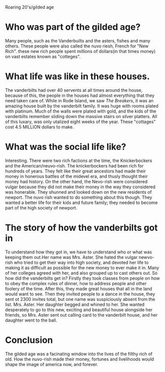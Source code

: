 Roaring 20's/gilded age

# Who was part of the gilded age? 

Many people, such as the Vanderbuilts and the asters, fishes and many others. These people were also called the nuvo riesh, French for "New Rich". these new rich people spent millions of dollars(in that times money) on vast estates known as "cotteges".

# What life was like in these houses. 

The vanderbilts had over 40 servents at all times around the house, because of this, the people in the houses had almost everything that they need taken care of. While in Rode Island, we saw _The Breakers_, it was an amazing house built by the vanderbilt family. It was huge with rooms plated with platinum. Much of the walls were plated with gold, and the kids of the vanderbilts remember sliding down the massive stairs on silver platters. All of this luxary, was only utalized eight weeks of the year. These "cottages" cost 4.5 MILLION dollars to make. 

# What was the social life like?

Interesting. There were two rich factions at the time, the Knickerbockers and the American/neuvo-rish. The knickerbockers had been rich for hundreds of years. They felt like their great ancestors had made their money in honerous battles of the midevel era, and thusly thought their money had history. On the other hand, the Nevo-rish were considered vulgar because they did not make their money in the way they considered was honerable. They shunned and looked down on the new residents of newport. The nuvo rish wanted to do something about this though. They wanted a better life for their kids and future family; they needed to become part of the high society of newport. 

# The story of how the vanderbilts got in

To understand how they got in, we have to understand who or what was keeping them out.Her name was Mrs. Aster. She hated the vulgar newvo-rish who tried to get their way into high society, and devoted her life to making it as difficult as possible for the new money to ever make it in. Many of her colleges agreed with her, and also grouped up to cast others out. So how did the vanderbilts get in? Firstly they took classes from people on how to obey the complex rules of dinner, how to address people and other foolery of the time. After this, they made great houses that all in the land would want to see. Then they invited people to a dance in the house, they sent ot 2300 invites total, but one name was suspiciously absent from the list. Mrs. Aster. Her daughter begged and whined to her. She wanted desperately to go to this new, exciting and beautiful house alongside her friends, so Mrs. Aster sent out calling card to the vanderbilt house, and her daughter went to the ball.

# Conclusion

The gilded age was a facinating window into the lives of the filthy rich of old. How the nuvo-rish made their money, fortunes and livelihoods would shape the image of america now, and forever. 
